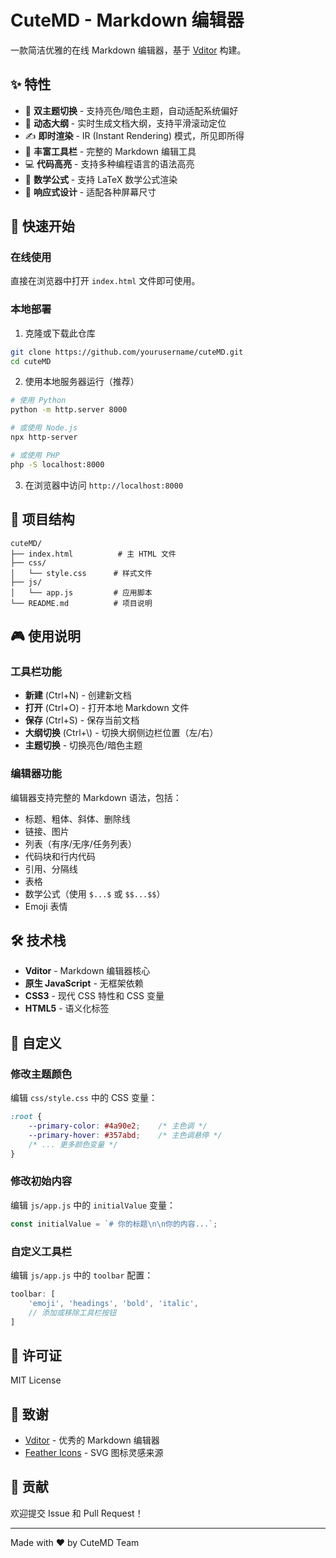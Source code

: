 # CuteMD - Markdown 编辑器

一款简洁优雅的在线 Markdown 编辑器，基于 [Vditor](https://github.com/Vanessa219/vditor) 构建。

## ✨ 特性

- 🎨 **双主题切换** - 支持亮色/暗色主题，自动适配系统偏好
- 📑 **动态大纲** - 实时生成文档大纲，支持平滑滚动定位
- ✍️ **即时渲染** - IR (Instant Rendering) 模式，所见即所得
- 🎯 **丰富工具栏** - 完整的 Markdown 编辑工具
- 💻 **代码高亮** - 支持多种编程语言的语法高亮
- 📐 **数学公式** - 支持 LaTeX 数学公式渲染
- 📱 **响应式设计** - 适配各种屏幕尺寸

## 🚀 快速开始

### 在线使用

直接在浏览器中打开 `index.html` 文件即可使用。

### 本地部署

1. 克隆或下载此仓库

```bash
git clone https://github.com/yourusername/cuteMD.git
cd cuteMD
```

2. 使用本地服务器运行（推荐）

```bash
# 使用 Python
python -m http.server 8000

# 或使用 Node.js
npx http-server

# 或使用 PHP
php -S localhost:8000
```

3. 在浏览器中访问 `http://localhost:8000`

## 📁 项目结构

```
cuteMD/
├── index.html          # 主 HTML 文件
├── css/
│   └── style.css      # 样式文件
├── js/
│   └── app.js         # 应用脚本
└── README.md          # 项目说明
```

## 🎮 使用说明

### 工具栏功能

- **新建** (Ctrl+N) - 创建新文档
- **打开** (Ctrl+O) - 打开本地 Markdown 文件
- **保存** (Ctrl+S) - 保存当前文档
- **大纲切换** (Ctrl+\\) - 切换大纲侧边栏位置（左/右）
- **主题切换** - 切换亮色/暗色主题

### 编辑器功能

编辑器支持完整的 Markdown 语法，包括：

- 标题、粗体、斜体、删除线
- 链接、图片
- 列表（有序/无序/任务列表）
- 代码块和行内代码
- 引用、分隔线
- 表格
- 数学公式（使用 `$...$` 或 `$$...$$`）
- Emoji 表情

## 🛠️ 技术栈

- **Vditor** - Markdown 编辑器核心
- **原生 JavaScript** - 无框架依赖
- **CSS3** - 现代 CSS 特性和 CSS 变量
- **HTML5** - 语义化标签

## 📝 自定义

### 修改主题颜色

编辑 `css/style.css` 中的 CSS 变量：

```css
:root {
    --primary-color: #4a90e2;    /* 主色调 */
    --primary-hover: #357abd;    /* 主色调悬停 */
    /* ... 更多颜色变量 */
}
```

### 修改初始内容

编辑 `js/app.js` 中的 `initialValue` 变量：

```javascript
const initialValue = `# 你的标题\n\n你的内容...`;
```

### 自定义工具栏

编辑 `js/app.js` 中的 `toolbar` 配置：

```javascript
toolbar: [
    'emoji', 'headings', 'bold', 'italic',
    // 添加或移除工具栏按钮
]
```

## 📄 许可证

MIT License

## 🙏 致谢

- [Vditor](https://github.com/Vanessa219/vditor) - 优秀的 Markdown 编辑器
- [Feather Icons](https://feathericons.com/) - SVG 图标灵感来源

## 🤝 贡献

欢迎提交 Issue 和 Pull Request！

---

Made with ❤️ by CuteMD Team
